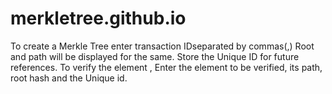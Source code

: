 # merkletree.github.io
To create a Merkle Tree enter transaction IDseparated by commas(,)
Root and path will be displayed for the same.
Store the Unique ID for future references.
To verify the element , Enter the element to be verified, its path, root hash and the Unique id. 
